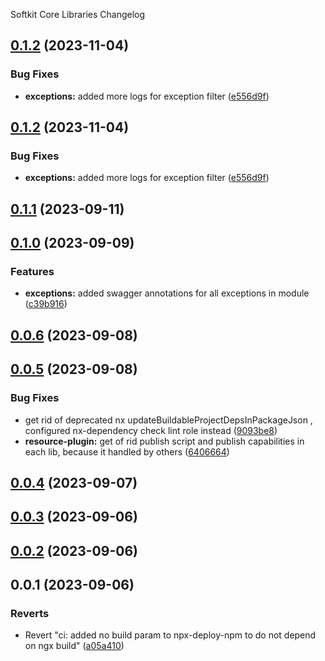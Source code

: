 Softkit Core Libraries Changelog
## [0.1.2](https://github.com/softkitit/softkit-core/compare/exceptions-0.1.1...exceptions-0.1.2) (2023-11-04)


### Bug Fixes

* **exceptions:** added more logs for exception filter ([e556d9f](https://github.com/softkitit/softkit-core/commit/e556d9fe3a49a581b8d6350f9126fbdd70d5a6c6))

## [0.1.2](https://github.com/saas-buildkit/saas-buildkit-core/compare/exceptions-0.1.1...exceptions-0.1.2) (2023-11-04)


### Bug Fixes

* **exceptions:** added more logs for exception filter ([e556d9f](https://github.com/saas-buildkit/saas-buildkit-core/commit/e556d9fe3a49a581b8d6350f9126fbdd70d5a6c6))

## [0.1.1](https://github.com/saas-buildkit/saas-buildkit-core/compare/exceptions-0.1.0...exceptions-0.1.1) (2023-09-11)

## [0.1.0](https://github.com/saas-buildkit/saas-buildkit-core/compare/exceptions-0.0.6...exceptions-0.1.0) (2023-09-09)


### Features

* **exceptions:** added swagger annotations for all exceptions in module ([c39b916](https://github.com/saas-buildkit/saas-buildkit-core/commit/c39b9160b7606d4c66dcb53fbb2b00beaa472959))

## [0.0.6](https://github.com/saas-buildkit/saas-buildkit-core/compare/exceptions-0.0.5...exceptions-0.0.6) (2023-09-08)

## [0.0.5](https://github.com/saas-buildkit/saas-buildkit-core/compare/exceptions-0.0.4...exceptions-0.0.5) (2023-09-08)


### Bug Fixes

* get rid of deprecated nx updateBuildableProjectDepsInPackageJson , configured nx-dependency check lint role instead ([9093be8](https://github.com/saas-buildkit/saas-buildkit-core/commit/9093be892fd5f71629a6c22388e12432dacefdec))
* **resource-plugin:** get of rid publish script and publish capabilities in each lib, because it handled by others ([6406664](https://github.com/saas-buildkit/saas-buildkit-core/commit/64066640d13cfc6bf4e16055349265015d7bcd12))

## [0.0.4](https://github.com/saas-buildkit/saas-buildkit-core/compare/exceptions-0.0.3...exceptions-0.0.4) (2023-09-07)

## [0.0.3](https://github.com/saas-buildkit/saas-buildkit-core/compare/exceptions-0.0.2...exceptions-0.0.3) (2023-09-06)

## [0.0.2](https://github.com/saas-buildkit/saas-buildkit-core/compare/exceptions-0.0.1...exceptions-0.0.2) (2023-09-06)

## 0.0.1 (2023-09-06)


### Reverts

* Revert "ci: added no build param to npx-deploy-npm to do not depend on ngx build" ([a05a410](https://github.com/saas-buildkit/saas-buildkit-core/commit/a05a41073965039dd9656840a80144dcd6b4e180))
